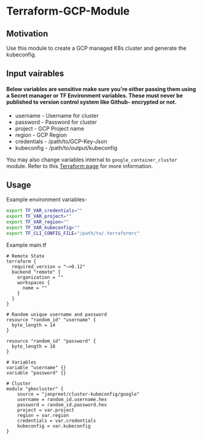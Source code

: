 # Terraform-GCP-Module
## Motivation
Use this module to create a GCP managed K8s cluster and generate the kubeconfig.

## Input vairables
#### Below variables are sensitive make sure you're either passing them using a Secret manager or TF Environment variables. These must never be published to version control system like Github- encrypted or not.
- username - Username for cluster
- password - Password for cluster
- project - GCP Project name
- region - GCP Region
- credentials - /path/to/GCP-Key-Json
- kubeconfig - /path/to/output/kubeconfig

You may also change variables internal to `google_container_cluster` module. Refer to this [Terraform page](https://registry.terraform.io/providers/hashicorp/google/latest/docs/resources/container_cluster) for more information.

## Usage
Example environment variables-
```bash
export TF_VAR_credentials=""
export TF_VAR_project=""
export TF_VAR_region=""
export TF_VAR_kubeconfig=""
export TF_CLI_CONFIG_FILE="/path/to/.terraformrc"
```
Example main.tf
```hcl
# Remote State
terraform {
  required_version = "~>0.12"
  backend "remote" {
    organization = ""
    workspaces {
      name = ""
    }
  }
}

# Random unique username and password
resource "random_id" "username" {
  byte_length = 14
}

resource "random_id" "password" {
  byte_length = 18
}

# Variables
variable "username" {}
variable "password" {}

# Cluster
module "gkecluster" {
    source = "janpreet/cluster-kubeconfig/google"
    username = random_id.username.hex
    password = random_id.password.hex
    project = var.project
    region = var.region
    credentials = var.credentials
    kubeconfig = var.kubeconfig 
}
```